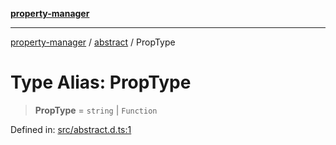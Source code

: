 [**property-manager**](../../README.md)

***

[property-manager](../../modules.md) / [abstract](../README.md) / PropType

# Type Alias: PropType

> **PropType** = `string` \| `Function`

Defined in: [src/abstract.d.ts:1](https://github.com/snowyu/property-manager.js/blob/0a26f8ac8272cf662455db6a79ab5298188a6840/src/abstract.d.ts#L1)
